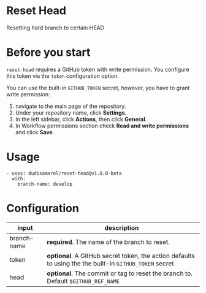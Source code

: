 # Reset Head

Resetting hard branch to certain HEAD

# Before you start

`reset-head` requires a GitHub token with write permission.
You configure this token via the `token` configuration option.

You can use the built-in `GITHUB_TOKEN` secret, however, you have to grant write permission:

1. navigate to the main page of the repository.
2. Under your repository name, click **Settings**.
3. In the left sidebar, click **Actions**, then click **General**.
4. In Workflow permissions section check **Read and write permissions** and click **Save**.

# Usage

```
- uses: dudisamarel/reset-head@v1.0.0-beta
  with:
    branch-name: develop
```

# Configuration

| input       | description                                                                                              |
| ----------- | -------------------------------------------------------------------------------------------------------- |
| branch-name | **required**. The name of the branch to reset.                                                           |
| token       | **optional**. A GitHub secret token, the action defaults to using the the built-in `GITHUB_TOKEN` secret |
| head        | **optional**. The commit or tag to reset the branch to. Default `$GITHUB_REF_NAME`                       |
